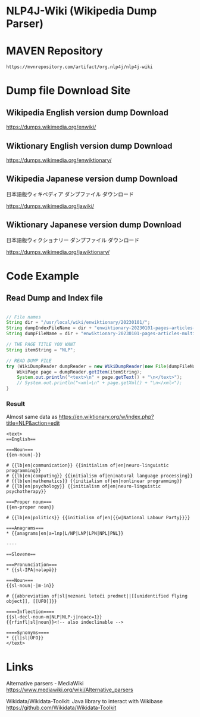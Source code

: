 # NLP4J-Wiki (Wikipedia Dump Parser)

# MAVEN Repository

	https://mvnrepository.com/artifact/org.nlp4j/nlp4j-wiki

# Dump file Download Site

## Wikipedia English version dump Download

https://dumps.wikimedia.org/enwiki/

## Wiktionary English version dump Download

https://dumps.wikimedia.org/enwiktionary/

## Wikipedia Japanese version dump Download 

日本語版ウィキペディア ダンプファイル ダウンロード

https://dumps.wikimedia.org/jawiki/

## Wiktionary Japanese version dump Download 

日本語版ウィクショナリー ダンプファイル ダウンロード

https://dumps.wikimedia.org/jawiktionary/

# Code Example

## Read Dump and Index file

```java

// File names
String dir = "/usr/local/wiki/enwiktionary/20230101/";
String dumpIndexFileName = dir + "enwiktionary-20230101-pages-articles-multistream-index.txt.bz2";
String dumpFileName = dir + "enwiktionary-20230101-pages-articles-multistream.xml.bz2";

// THE PAGE TITLE YOU WANT
String itemString = "NLP"; 

// READ DUMP FILE
try (WikiDumpReader dumpReader = new WikiDumpReader(new File(dumpFileName), new File(dumpIndexFileName));) {
	WikiPage page = dumpReader.getItem(itemString);
	System.out.println("<text>\n" + page.getText() + "\n</text>");
	// System.out.println("<xml>\n" + page.getXml() + "\n</xml>");
}

```

### Result

Almost same data as https://en.wiktionary.org/w/index.php?title=NLP&action=edit

```
<text>
==English==

===Noun===
{{en-noun|-}}

# {{lb|en|communication}} {{initialism of|en|neuro-linguistic programming}}
# {{lb|en|computing}} {{initialism of|en|natural language processing}}
# {{lb|en|mathematics}} {{initialism of|en|nonlinear programming}}
# {{lb|en|psychology}} {{initialism of|en|neuro-linguistic psychotherapy}}

===Proper noun===
{{en-proper noun}}

# {{lb|en|politics}} {{initialism of|en|{{w|National Labour Party}}}}

===Anagrams===
* {{anagrams|en|a=lnp|L/NP|LNP|LPN|NPL|PNL}}

----

==Slovene==

===Pronunciation===
* {{sl-IPA|nələpə̏}}

===Noun===
{{sl-noun|-|m-in}}

# {{abbreviation of|sl|neznani leteči predmet||[[unidentified flying object]], [[UFO]]}}

====Inflection====
{{sl-decl-noun-m|NLP|NLP-j|noacc=1}}
{{rfinfl|sl|noun}}<!-- also indeclinable -->

====Synonyms====
* {{l|sl|ÚFO}}
</text>

```





# Links

Alternative parsers - MediaWiki
https://www.mediawiki.org/wiki/Alternative_parsers


Wikidata/Wikidata-Toolkit: Java library to interact with Wikibase
https://github.com/Wikidata/Wikidata-Toolkit


